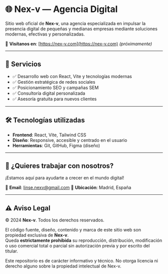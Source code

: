 # 🌐 Nex-v — Agencia Digital

Sitio web oficial de **Nex-v**, una agencia especializada en impulsar la presencia digital de pequeñas y medianas empresas mediante soluciones modernas, efectivas y personalizadas.

🔗 **Visítanos en**: [https://nex-v.com](https://nex-v.com) *(próximamente)*

---

## 💼 Servicios

- ✅ Desarrollo web con React, Vite y tecnologías modernas  
- ✅ Gestión estratégica de redes sociales  
- ✅ Posicionamiento SEO y campañas SEM  
- ✅ Consultoría digital personalizada  
- ✅ Asesoría gratuita para nuevos clientes

---

## 🛠 Tecnologías utilizadas

- **Frontend**: React, Vite, Tailwind CSS  
- **Diseño**: Responsive, accesible y centrado en el usuario  
- **Herramientas**: Git, GitHub, Figma (diseño)

---

## 📩 ¿Quieres trabajar con nosotros?

¡Estamos aquí para ayudarte a crecer en el mundo digital!

📧 **Email**: linse.nexv@gmail.com 
📍 **Ubicación**: Madrid, España

---

## ⚠️ Aviso Legal

© 2024 **Nex-v**. Todos los derechos reservados.

El código fuente, diseño, contenido y marca de este sitio web son propiedad exclusiva de **Nex-v**.  
Queda **estrictamente prohibida** su reproducción, distribución, modificación o uso comercial total o parcial sin autorización previa y por escrito del titular.

Este repositorio es de carácter informativo y técnico. No otorga licencia ni derecho alguno sobre la propiedad intelectual de Nex-v.

